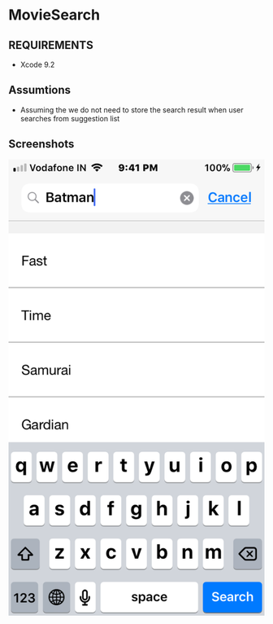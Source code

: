 # MovieSearch


## REQUIREMENTS

- Xcode 9.2


## Assumtions

- Assuming the we do not need to store the search result when user searches from suggestion list


## Screenshots
![Screenshots](suggestions.png)
